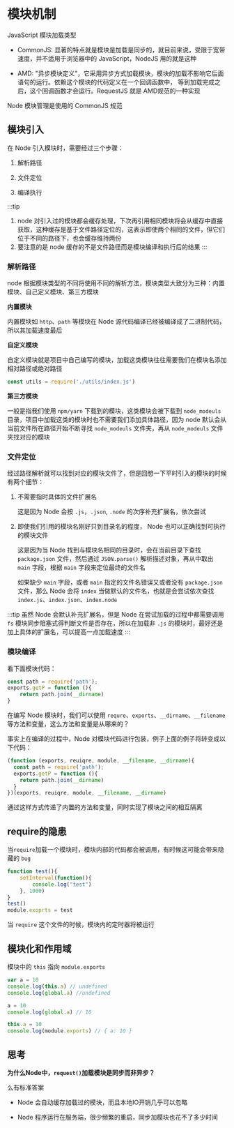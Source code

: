 # 模块机制

JavaScript 模块加载类型

- CommonJS: 显著的特点就是模块是加载是同步的，就目前来说，受限于宽带速度，并不适用于浏览器中的 JavaScript，NodeJS 用的就是这种

- AMD: "异步模块定义"，它采用异步方式加载模块，模块的加载不影响它后面语句的运行。依赖这个模块的代码定义在一个回调函数中，
等到加载完成之后，这个回调函数才会运行。RequestJS 就是 AMD规范的一种实现

Node 模块管理是使用的 CommonJS 规范

## 模块引入

在 Node 引入模块时，需要经过三个步骤：

1. 解析路径

2. 文件定位

3. 编译执行



:::tip
1. node 对引入过的模块都会缓存处理，下次再引用相同模块将会从缓存中直接获取，这种缓存是基于文件路径定位的，这表示即使两个相同的文件，但它们位于不同的路径下，也会缓存维持两份
2. 要注意的是 node 缓存的不是文件路径而是模块编译和执行后的结果
::: 

### 解析路径

node 根据模块类型的不同将使用不同的解析方法，模块类型大致分为三种：内置模块、自己定义模块、第三方模块

**内置模块**

内置模块如 `http`、`path` 等模块在 Node 源代码编译已经被编译成了二进制代码，所以其加载速度最后

**自定义模块**

自定义模块就是项目中自己编写的模块，加载这类模块往往需要我们在模块名添加相对路径或绝对路径

```js
const utils = require('./utils/index.js')
```

**第三方模块**

一般是指我们使用 `npm/yarn` 下载到的模块，这类模块会被下载到 `node_modeuls` 目录，项目中加载这类的模块时也不需要我们添加具体路径，因为 node 默认会从当前文件所在路径开始不断寻找 `node_modeuls` 文件夹，再从 `node_modeuls` 文件夹找对应的模块

### 文件定位

经过路径解析就可以找到对应的模块文件了，但是回想一下平时引入的模块的时候有两个细节：

1. 不需要指时具体的文件扩展名

   这是因为 Node 会按 `.js`，`.json`, `.node` 的次序补充扩展名，依次尝试

2. 即使我们引用的模块名刚好只到目录名的程度， Node 也可以正确找到可执行的模块文件

   这是因为当 Node 找到与模块名相同的目录时，会在当前目录下查找 `package.json` 文件，然后通过 `JSON.parse()` 解析描述对象，再从中取出 `main` 字段，根据 `main` 字段来定位最终的文件名
   
   如果缺少 `main` 字段，或者 `main` 指定的文件名错误又或者没有 `package.json` 文件，那么 Node 会将 `index` 当做默认的文件名，也就是会尝试依次查找 `index.js`、`index.json`、`index.node`

:::tip
虽然 Node 会默认补充扩展名，但是 Node 在尝试加载的过程中都需要调用 `fs` 模块同步阻塞式得判断文件是否存在，所以在加载非 `.js` 的模块时，最好还是加上具体的扩展名，可以提高一点加载速度
:::

### 模块编译

看下面模块代码：

```js
const path = require('path');
exports.getP = function (){
	return path.join(__dirname)
}
```

在编写 Node 模块时，我们可以使用 `requre`、`exports`、`__dirname`、`__filename` 等方法和变量，这么方法和变量是从哪来的？

事实上在编译的过程中，Node 对模块代码进行包装，例子上面的例子将转变成以下代码：

```js
(function (exports, reuiqre, module, __filename, __dirname){
  const path = require('path');
  exports.getP = function (){
  	return path.join(__dirname)
  }
})(exports, reuiqre, module, __filename, __dirname)
```

通过这样方式传递了内置的方法和变量，同时实现了模块之间的相互隔离



## require的隐患

当`require`加载一个模块时，模块内部的代码都会被调用，有时候这可能会带来隐藏的 `bug`

```js
function test(){
    setInterval(function(){
        console.log("test")
    }, 1000)
}
test()
module.exoprts = test
```

当 `require` 这个文件的时候，模块内的定时器将被运行

## 模块化和作用域

模块中的 `this` 指向 `module.exports`

```js
var a = 10
console.log(this.a) // undefined
console.log(global.a) //undefined
```

```js
a = 10
console.log(global.a) // 10
```

```js
this.a = 10
console.log(module.exports) // { a: 10 }
```

## 思考

**为什么Node中，`request()`加载模块是同步而非异步？**

么有标准答案

- Node 会自动缓存加载过的模块，而且本地IO开销几乎可以忽略

- Node 程序运行在服务端，很少频繁的重启，同步加模块也花不了多少时间

